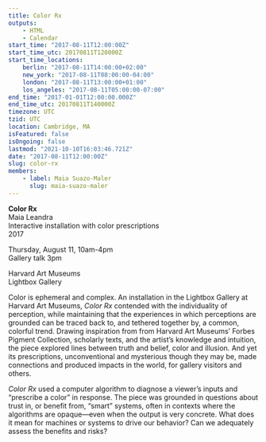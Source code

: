 ```yaml
---
title: Color Rx
outputs:
    - HTML
    - Calendar
start_time: "2017-08-11T12:00:00Z"
start_time_utc: 20170811T120000Z
start_time_locations:
    berlin: "2017-08-11T14:00:00+02:00"
    new_york: "2017-08-11T08:00:00-04:00"
    london: "2017-08-11T13:00:00+01:00"
    los_angeles: "2017-08-11T05:00:00-07:00"
end_time: "2017-01-01T12:00:00.000Z"
end_time_utc: 20170811T140000Z
timezone: UTC
tzid: UTC
location: Cambridge, MA
isFeatured: false
isOngoing: false
lastmod: "2021-10-10T16:03:46.721Z"
date: "2017-08-11T12:00:00Z"
slug: color-rx
members:
    - label: Maia Suazo-Maler
      slug: maia-suazo-maler
---
```

**Color Rx**
<br />Maia Leandra
<br />Interactive installation with color prescriptions
<br />2017

Thursday, August 11, 10am-4pm
<br />Gallery talk 3pm

Harvard Art Museums
<br />Lightbox Gallery

Color is ephemeral and complex. An installation in the Lightbox Gallery at Harvard Art Museums, <em>Color Rx</em> contended with the individuality of perception, while maintaining that the experiences in which perceptions are grounded can be traced back to, and tethered together by, a common, colorful trend. Drawing inspiration from from Harvard Art Museums’ Forbes Pigment Collection, scholarly texts, and the artist’s knowledge and intuition, the piece explored lines between truth and belief, color and illusion. And yet its prescriptions, unconventional and mysterious though they may be, made connections and produced impacts in the world, for gallery visitors and others.

<em>Color Rx</em> used a computer algorithm to diagnose a viewer’s inputs and “prescribe a color” in response. The piece was grounded in questions about trust in, or benefit from, “smart” systems, often in contexts where the algorithms are opaque—even when the output is very concrete. What does it mean for machines or systems to drive our behavior? Can we adequately assess the benefits and risks?